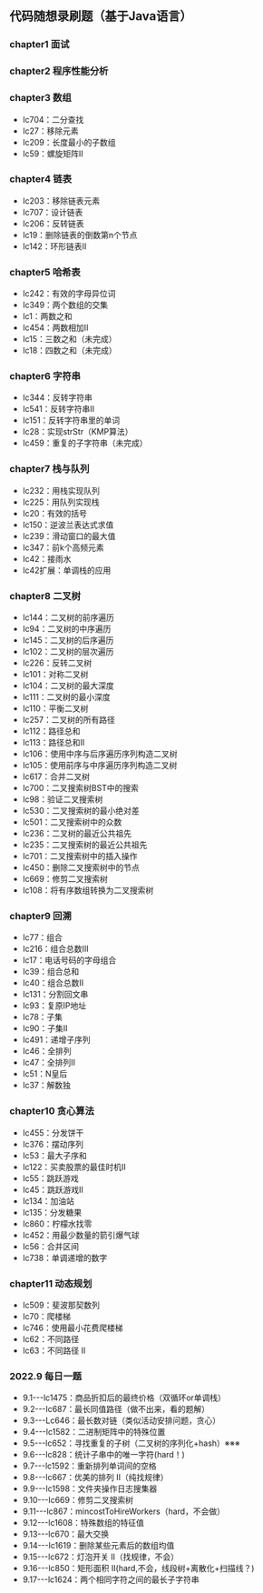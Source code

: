 ## 代码随想录刷题（基于Java语言）

### chapter1 面试

### chapter2 程序性能分析

### chapter3 数组

- lc704：二分查找
- lc27：移除元素
- lc209：长度最小的子数组
- lc59：螺旋矩阵Ⅱ

### chapter4 链表

- lc203：移除链表元素
- lc707：设计链表
- lc206：反转链表
- lc19：删除链表的倒数第n个节点
- lc142：环形链表Ⅱ

### chapter5 哈希表

- lc242：有效的字母异位词
- lc349：两个数组的交集
- lc1：两数之和
- lc454：两数相加Ⅱ
- lc15：三数之和（未完成）
- lc18：四数之和（未完成）

### chapter6 字符串

- lc344：反转字符串
- lc541：反转字符串Ⅱ
- lc151：反转字符串里的单词
- lc28：实现strStr（KMP算法）
- lc459：重复的子字符串（未完成）

### chapter7 栈与队列

- lc232：用栈实现队列
- lc225：用队列实现栈
- lc20：有效的括号
- lc150：逆波兰表达式求值
- lc239：滑动窗口的最大值
- lc347：前k个高频元素
- lc42：接雨水
- lc42扩展：单调栈的应用

### chapter8 二叉树

- lc144：二叉树的前序遍历
- lc94：二叉树的中序遍历
- lc145：二叉树的后序遍历
- lc102：二叉树的层次遍历
- lc226：反转二叉树
- lc101：对称二叉树
- lc104：二叉树的最大深度
- lc111：二叉树的最小深度
- lc110：平衡二叉树
- lc257：二叉树的所有路径
- lc112：路径总和
- lc113：路径总和Ⅱ
- lc106：使用中序与后序遍历序列构造二叉树
- lc105：使用前序与中序遍历序列构造二叉树
- lc617：合并二叉树
- lc700：二叉搜索树BST中的搜索
- lc98：验证二叉搜索树
- lc530：二叉搜索树的最小绝对差
- lc501：二叉搜索树中的众数
- lc236：二叉树的最近公共祖先
- lc235：二叉搜索树的最近公共祖先
- lc701：二叉搜索树中的插入操作
- lc450：删除二叉搜索树中的节点
- lc669：修剪二叉搜索树
- lc108：将有序数组转换为二叉搜索树

### chapter9 回溯

- lc77：组合
- lc216：组合总数Ⅲ
- lc17：电话号码的字母组合
- lc39：组合总和
- lc40：组合总数Ⅱ
- lc131：分割回文串
- lc93：复原IP地址
- lc78：子集
- lc90：子集Ⅱ
- lc491：递增子序列
- lc46：全排列
- lc47：全排列Ⅱ
- lc51：N皇后
- lc37：解数独

### chapter10 贪心算法

- lc455：分发饼干
- lc376：摆动序列
- lc53：最大子序和
- lc122：买卖股票的最佳时机Ⅱ
- lc55：跳跃游戏
- lc45：跳跃游戏Ⅱ
- lc134：加油站
- lc135：分发糖果
- lc860：柠檬水找零
- lc452：用最少数量的箭引爆气球
- lc56：合并区间
- lc738：单调递增的数字

### chapter11 动态规划

- lc509：斐波那契数列
- lc70：爬楼梯
- lc746：使用最小花费爬楼梯
- lc62：不同路径
- lc63：不同路径 II

### 2022.9 每日一题

- 9.1---lc1475：商品折扣后的最终价格（双循环or单调栈）
- 9.2---lc687：最长同值路径（做不出来，看的题解）
- 9.3---Lc646：最长数对链（类似活动安排问题，贪心）
- 9.4---lc1582：二进制矩阵中的特殊位置
- 9.5---lc652：寻找重复的子树（二叉树的序列化+hash）※※※
- 9.6---lc828：统计子串中的唯一字符(hard！)
- 9.7---lc1592：重新排列单词间的空格
- 9.8---lc667：优美的排列 II（纯找规律）
- 9.9---lc1598：文件夹操作日志搜集器
- 9.10---lc669：修剪二叉搜索树
- 9.11---lc867：mincostToHireWorkers（hard，不会做）
- 9.12---lc1608：特殊数组的特征值
- 9.13---lc670：最大交换
- 9.14---lc1619：删除某些元素后的数组均值
- 9.15---lc672：灯泡开关 Ⅱ（找规律，不会）
- 9.16---lc850：矩形面积 II(hard,不会，线段树+离散化+扫描线？)
- 9.17---lc1624：两个相同字符之间的最长子字符串
